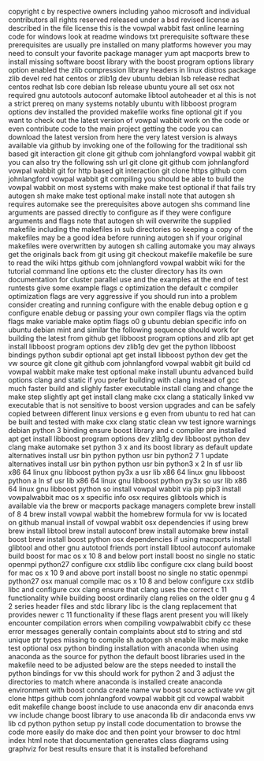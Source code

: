 copyright c by respective owners including yahoo microsoft and individual contributors all rights reserved released under a bsd revised license as described in the file license this is the vowpal wabbit fast online learning code for windows look at readme windows txt prerequisite software these prerequisites are usually pre installed on many platforms however you may need to consult your favorite package manager yum apt macports brew to install missing software boost library with the boost program options library option enabled the zlib compression library headers in linux distros package zlib devel red hat centos or zlib1g dev ubuntu debian lsb release redhat centos redhat lsb core debian lsb release ubuntu youre all set osx not required gnu autotools autoconf automake libtool autoheader et al this is not a strict prereq on many systems notably ubuntu with libboost program options dev installed the provided makefile works fine optional git if you want to check out the latest version of vowpal wabbit work on the code or even contribute code to the main project getting the code you can download the latest version from here the very latest version is always available via github by invoking one of the following for the traditional ssh based git interaction git clone git github com johnlangford vowpal wabbit git you can also try the following ssh url git clone git github com johnlangford vowpal wabbit git for http based git interaction git clone https github com johnlangford vowpal wabbit git compiling you should be able to build the vowpal wabbit on most systems with make make test optional if that fails try autogen sh make make test optional make install note that autogen sh requires automake see the prerequisites above autogen shs command line arguments are passed directly to configure as if they were configure arguments and flags note that autogen sh will overwrite the supplied makefile including the makefiles in sub directories so keeping a copy of the makefiles may be a good idea before running autogen sh if your original makefiles were overwritten by autogen sh calling automake you may always get the originals back from git using git checkout makefile makefile be sure to read the wiki https github com johnlangford vowpal wabbit wiki for the tutorial command line options etc the cluster directory has its own documentation for cluster parallel use and the examples at the end of test runtests give some example flags c optimization the default c compiler optimization flags are very aggressive if you should run into a problem consider creating and running configure with the enable debug option e g configure enable debug or passing your own compiler flags via the optim flags make variable make optim flags o0 g ubuntu debian specific info on ubuntu debian mint and similar the following sequence should work for building the latest from github get libboost program options and zlib apt get install libboost program options dev zlib1g dev get the python libboost bindings python subdir optional apt get install libboost python dev get the vw source git clone git github com johnlangford vowpal wabbit git build cd vowpal wabbit make make test optional make install ubuntu advanced build options clang and static if you prefer building with clang instead of gcc much faster build and slighly faster executable install clang and change the make step slightly apt get install clang make cxx clang a statically linked vw executable that is not sensitive to boost version upgrades and can be safely copied between different linux versions e g even from ubuntu to red hat can be built and tested with make cxx clang static clean vw test ignore warnings debian python 3 binding ensure boost library and c compiler are installed apt get install libboost program options dev zlib1g dev libboost python dev clang make automake set python 3 x and its boost library as default update alternatives install usr bin python python usr bin python2 7 1 update alternatives install usr bin python python usr bin python3 x 2 ln sf usr lib x86 64 linux gnu libboost python py3x a usr lib x86 64 linux gnu libboost python a ln sf usr lib x86 64 linux gnu libboost python py3x so usr lib x86 64 linux gnu libboost python so install vowpal wabbit via pip pip3 install vowpalwabbit mac os x specific info osx requires glibtools which is available via the brew or macports package managers complete brew install of 8 4 brew install vowpal wabbit the homebrew formula for vw is located on github manual install of vowpal wabbit osx dependencies if using brew brew install libtool brew install autoconf brew install automake brew install boost brew install boost python osx dependencies if using macports install glibtool and other gnu autotool friends port install libtool autoconf automake build boost for mac os x 10 8 and below port install boost no single no static openmpi python27 configure cxx stdlib libc configure cxx clang build boost for mac os x 10 9 and above port install boost no single no static openmpi python27 osx manual compile mac os x 10 8 and below configure cxx stdlib libc and configure cxx clang ensure that clang uses the correct c 11 functionality while building boost ordinarily clang relies on the older gnu g 4 2 series header files and stdc library libc is the clang replacement that provides newer c 11 functionality if these flags arent present you will likely encounter compilation errors when compiling vowpalwabbit cbify cc these error messages generally contain complaints about std to string and std unique ptr types missing to compile sh autogen sh enable libc make make test optional osx python binding installation with anaconda when using anaconda as the source for python the default boost libraries used in the makefile need to be adjusted below are the steps needed to install the python bindings for vw this should work for python 2 and 3 adjust the directories to match where anaconda is installed create anaconda environment with boost conda create name vw boost source activate vw git clone https github com johnlangford vowpal wabbit git cd vowpal wabbit edit makefile change boost include to use anaconda env dir anaconda envs vw include change boost library to use anaconda lib dir andaconda envs vw lib cd python python setup py install code documentation to browse the code more easily do make doc and then point your browser to doc html index html note that documentation generates class diagrams using graphviz for best results ensure that it is installed beforehand